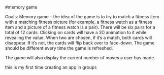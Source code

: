 #memory game

Goals:
Memory game – the idea of the game is to try to match a fitness item with a matching fitness picture (for example, a fitness watch as a fitness item and a picture of a fitness watch is a pair). There will be six pairs for a total of 12 cards. Clicking on cards will have a 3D animation to it while revealing the value. When two are chosen, if it’s a match, both cards will disappear. If it’s not, the cards will flip back over to face-down. The game should be different every time the game is refreshed.

The game will also display the current number of moves a user has made. 


this is my first time creating an app in groups